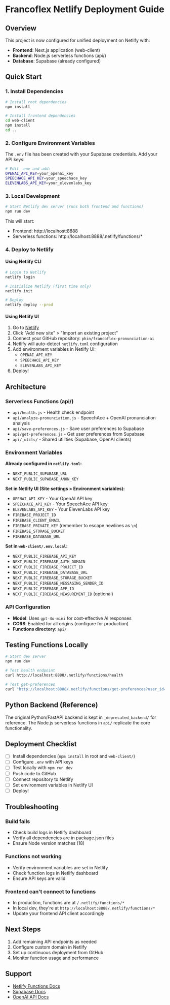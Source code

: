 # Francoflex Netlify Deployment Guide

## Overview

This project is now configured for unified deployment on Netlify with:
- **Frontend**: Next.js application (web-client)
- **Backend**: Node.js serverless functions (api/)
- **Database**: Supabase (already configured)

## Quick Start

### 1. Install Dependencies

```bash
# Install root dependencies
npm install

# Install frontend dependencies
cd web-client
npm install
cd ..
```

### 2. Configure Environment Variables

The `.env` file has been created with your Supabase credentials. Add your API keys:

```bash
# Edit .env and add:
OPENAI_API_KEY=your_openai_key
SPEECHACE_API_KEY=your_speechace_key
ELEVENLABS_API_KEY=your_elevenlabs_key
```

### 3. Local Development

```bash
# Start Netlify dev server (runs both frontend and functions)
npm run dev
```

This will start:
- Frontend: http://localhost:8888
- Serverless functions: http://localhost:8888/.netlify/functions/*

### 4. Deploy to Netlify

#### Using Netlify CLI

```bash
# Login to Netlify
netlify login

# Initialize Netlify (first time only)
netlify init

# Deploy
netlify deploy --prod
```

#### Using Netlify UI

1. Go to [Netlify](https://app.netlify.com/)
2. Click "Add new site" > "Import an existing project"
3. Connect your GitHub repository: `phin/francoflex-pronunciation-ai`
4. Netlify will auto-detect `netlify.toml` configuration
5. Add environment variables in Netlify UI:
   - `OPENAI_API_KEY`
   - `SPEECHACE_API_KEY`
   - `ELEVENLABS_API_KEY`
6. Deploy!

## Architecture

### Serverless Functions (api/)

- `api/health.js` - Health check endpoint
- `api/analyze-pronunciation.js` - SpeechAce + OpenAI pronunciation analysis
- `api/save-preferences.js` - Save user preferences to Supabase
- `api/get-preferences.js` - Get user preferences from Supabase
- `api/_utils/` - Shared utilities (Supabase, OpenAI clients)

### Environment Variables

**Already configured in `netlify.toml`:**
- `NEXT_PUBLIC_SUPABASE_URL`
- `NEXT_PUBLIC_SUPABASE_ANON_KEY`

**Set in Netlify UI (Site settings > Environment variables):**
- `OPENAI_API_KEY` - Your OpenAI API key
- `SPEECHACE_API_KEY` - Your SpeechAce API key
- `ELEVENLABS_API_KEY` - Your ElevenLabs API key
- `FIREBASE_PROJECT_ID`
- `FIREBASE_CLIENT_EMAIL`
- `FIREBASE_PRIVATE_KEY` (remember to escape newlines as `\n`)
- `FIREBASE_STORAGE_BUCKET`
- `FIREBASE_DATABASE_URL`

**Set in `web-client/.env.local`:**
- `NEXT_PUBLIC_FIREBASE_API_KEY`
- `NEXT_PUBLIC_FIREBASE_AUTH_DOMAIN`
- `NEXT_PUBLIC_FIREBASE_PROJECT_ID`
- `NEXT_PUBLIC_FIREBASE_DATABASE_URL`
- `NEXT_PUBLIC_FIREBASE_STORAGE_BUCKET`
- `NEXT_PUBLIC_FIREBASE_MESSAGING_SENDER_ID`
- `NEXT_PUBLIC_FIREBASE_APP_ID`
- `NEXT_PUBLIC_FIREBASE_MEASUREMENT_ID` (optional)

### API Configuration

- **Model**: Uses `gpt-4o-mini` for cost-effective AI responses
- **CORS**: Enabled for all origins (configure for production)
- **Functions directory**: `api/`

## Testing Functions Locally

```bash
# Start dev server
npm run dev

# Test health endpoint
curl http://localhost:8888/.netlify/functions/health

# Test get-preferences
curl "http://localhost:8888/.netlify/functions/get-preferences?user_id=test123"
```

## Python Backend (Reference)

The original Python/FastAPI backend is kept in `_deprecated_backend/` for reference. The Node.js serverless functions in `api/` replicate the core functionality.

## Deployment Checklist

- [ ] Install dependencies (`npm install` in root and `web-client/`)
- [ ] Configure `.env` with API keys
- [ ] Test locally with `npm run dev`
- [ ] Push code to GitHub
- [ ] Connect repository to Netlify
- [ ] Set environment variables in Netlify UI
- [ ] Deploy!

## Troubleshooting

### Build fails
- Check build logs in Netlify dashboard
- Verify all dependencies are in package.json files
- Ensure Node version matches (18)

### Functions not working
- Verify environment variables are set in Netlify
- Check function logs in Netlify dashboard
- Ensure API keys are valid

### Frontend can't connect to functions
- In production, functions are at `/.netlify/functions/*`
- In local dev, they're at `http://localhost:8888/.netlify/functions/*`
- Update your frontend API client accordingly

## Next Steps

1. Add remaining API endpoints as needed
2. Configure custom domain in Netlify
3. Set up continuous deployment from GitHub
4. Monitor function usage and performance

## Support

- [Netlify Functions Docs](https://docs.netlify.com/functions/overview/)
- [Supabase Docs](https://supabase.com/docs)
- [OpenAI API Docs](https://platform.openai.com/docs)
